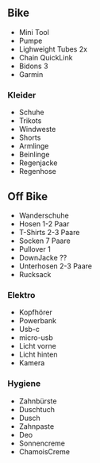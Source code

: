 ## Bike

* Mini Tool
* Pumpe
* Lighweight Tubes 2x
* Chain QuickLink
* Bidons 3
* Garmin

### Kleider
* Schuhe
* Trikots
* Windweste
* Shorts
* Armlinge
* Beinlinge
* Regenjacke
* Regenhose

## Off Bike
* Wanderschuhe
* Hosen 1-2 Paar
* T-Shirts 2-3 Paare
* Socken 7 Paare
* Pullover 1
* DownJacke ??
* Unterhosen 2-3 Paare
* Rucksack

### Elektro
* Kopfhörer
* Powerbank
* Usb-c
* micro-usb
* Licht vorne
* Licht hinten
* Kamera


### Hygiene
* Zahnbürste
* Duschtuch
* Dusch
* Zahnpaste
* Deo
* Sonnencreme
* ChamoisCreme